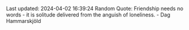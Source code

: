 Last updated: 2024-04-02 16:39:24
Random Quote: Friendship needs no words - it is solitude delivered from the anguish of loneliness. - Dag Hammarskjöld